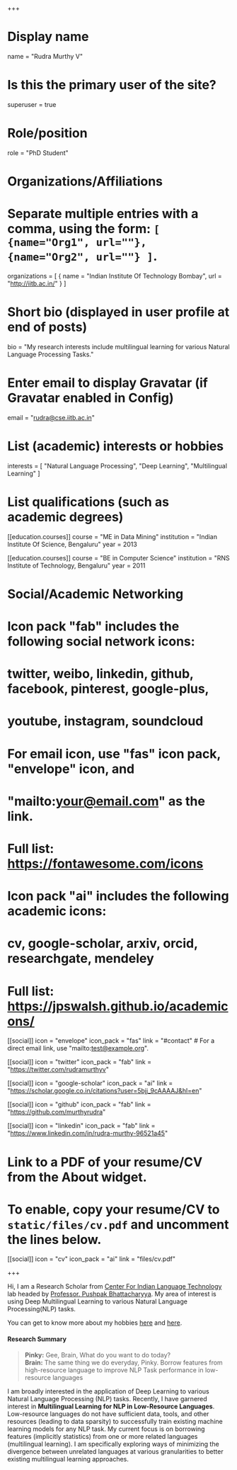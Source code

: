 +++
# Display name
name = "Rudra Murthy V"

# Is this the primary user of the site?
superuser = true

# Role/position
role = "PhD Student"

# Organizations/Affiliations
#   Separate multiple entries with a comma, using the form: `[ {name="Org1", url=""}, {name="Org2", url=""} ]`.
organizations = [ { name = "Indian Institute Of Technology Bombay", url = "http://iitb.ac.in/" } ]

# Short bio (displayed in user profile at end of posts)
bio = "My research interests include multilingual learning for various Natural Language Processing Tasks."

# Enter email to display Gravatar (if Gravatar enabled in Config)
email = "rudra@cse.iitb.ac.in"

# List (academic) interests or hobbies
interests = [
  "Natural Language Processing",
  "Deep Learning",
  "Multilingual Learning"
]

# List qualifications (such as academic degrees)
[[education.courses]]
  course = "ME in Data Mining"
  institution = "Indian Institute Of Science, Bengaluru"
  year = 2013

[[education.courses]]
  course = "BE in Computer Science"
  institution = "RNS Institute of Technology, Bengaluru"
  year = 2011

# Social/Academic Networking
#
# Icon pack "fab" includes the following social network icons:
#
#   twitter, weibo, linkedin, github, facebook, pinterest, google-plus,
#   youtube, instagram, soundcloud
#
#   For email icon, use "fas" icon pack, "envelope" icon, and
#   "mailto:your@email.com" as the link.
#
#   Full list: https://fontawesome.com/icons
#
# Icon pack "ai" includes the following academic icons:
#
#   cv, google-scholar, arxiv, orcid, researchgate, mendeley
#
#   Full list: https://jpswalsh.github.io/academicons/

[[social]]
  icon = "envelope"
  icon_pack = "fas"
  link = "#contact"  # For a direct email link, use "mailto:test@example.org".

[[social]]
  icon = "twitter"
  icon_pack = "fab"
  link = "https://twitter.com/rudramurthyv"

[[social]]
  icon = "google-scholar"
  icon_pack = "ai"
  link = "https://scholar.google.co.in/citations?user=5bjj_9cAAAAJ&hl=en"

[[social]]
  icon = "github"
  icon_pack = "fab"
  link = "https://github.com/murthyrudra"

[[social]]
    icon = "linkedin"
    icon_pack = "fab"
    link = "https://www.linkedin.com/in/rudra-murthy-96521a45"

# Link to a PDF of your resume/CV from the About widget.
# To enable, copy your resume/CV to `static/files/cv.pdf` and uncomment the lines below.
[[social]]
   icon = "cv"
   icon_pack = "ai"
   link = "files/cv.pdf"

+++

Hi, I am a Research Scholar from [Center For Indian Language Technology](http://www.cfilt.iitb.ac.in/) lab headed by [Professor. Pushpak Bhattacharyya](https://www.cse.iitb.ac.in/~pb/). My area of interest is using Deep Multilingual Learning to various Natural Language Processing(NLP) tasks. 

You can get to know more about my hobbies [here](https://murthyrudra.github.io/tags/webcomics/) and [here](https://murthyrudra.github.io/post/trekking/).

#### Research Summary

> **Pinky:** Gee, Brain, What do you want to do today?  
> **Brain:** The same thing we do everyday, Pinky. Borrow features from high-resource language to improve NLP Task performance in low-resource languages

I am broadly interested in the application of Deep Learning to various Natural Language Processing (NLP) tasks. Recently, I have garnered interest in **Multilingual Learning for NLP in Low-Resource Languages**. Low-resource languages do not have sufficient data, tools, and other resources (leading to data sparsity) to successfully train existing machine learning models for any NLP task. My current focus is on borrowing features (implicitly statistics) from one or more related languages (multilingual learning). I am specifically exploring ways of minimizing the divergence between unrelated languages at various granularities to better existing multilingual learning approaches.
